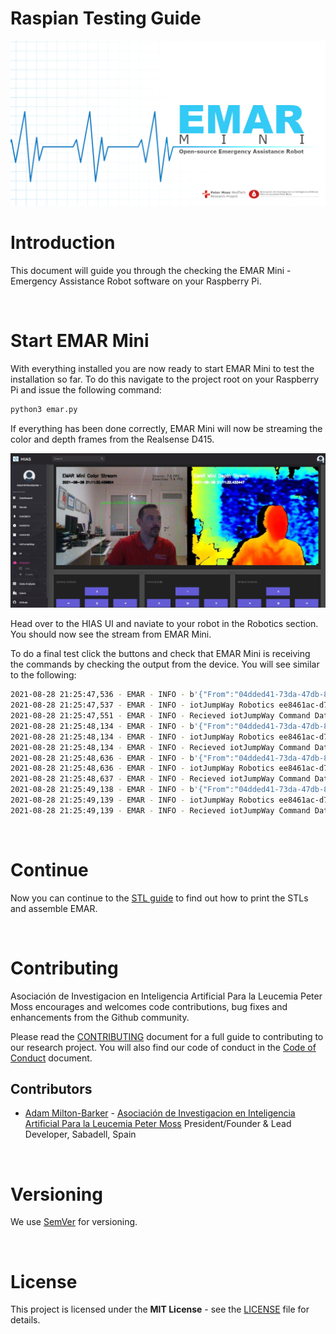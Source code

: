# Raspian Testing Guide

![EMAR Mini - Emergency Assistance Robot ](../../img/project-banner.jpg)

# Introduction
This document will guide you through the checking the EMAR Mini - Emergency Assistance Robot software on your Raspberry Pi.

&nbsp;

# Start EMAR Mini
With everything installed you are now ready to start EMAR Mini to test the installation so far. To do this navigate to the project root on your Raspberry Pi and issue the following command:

``` bash
python3 emar.py
```

If everything has been done correctly, EMAR Mini will now be streaming the color and depth frames from the Realsense D415.

![EMAR Mini - Emergency Assistance Robot ](../../img/hias-ui-emar-mini-ui.jpg)

Head over to the HIAS UI and naviate to your robot in the Robotics section. You should now see the stream from EMAR Mini.

To do a final test click the buttons and check that EMAR Mini is receiving the commands by checking the output from the device. You will see similar to the following:

``` bash
2021-08-28 21:25:47,536 - EMAR - INFO - b'{"From":"04dded41-73da-47db-81e6-08cd36ed628c","Type":"Arm","Value":"UP","Message":"Move UP"}'
2021-08-28 21:25:47,537 - EMAR - INFO - iotJumpWay Robotics ee8461ac-d7a3-4074-b97a-12c88ef8ff24/Robotics/0fed96eb-0fb9-4bd9-b8db-050e9b5e0794/Commands communication received.
2021-08-28 21:25:47,551 - EMAR - INFO - Recieved iotJumpWay Command Data : {"From":"04dded41-73da-47db-81e6-08cd36ed628c","Type":"Arm","Value":"UP","Message":"Move UP"}
2021-08-28 21:25:48,134 - EMAR - INFO - b'{"From":"04dded41-73da-47db-81e6-08cd36ed628c","Type":"Arm","Value":"2UP","Message":"Move 2UP"}'
2021-08-28 21:25:48,134 - EMAR - INFO - iotJumpWay Robotics ee8461ac-d7a3-4074-b97a-12c88ef8ff24/Robotics/0fed96eb-0fb9-4bd9-b8db-050e9b5e0794/Commands communication received.
2021-08-28 21:25:48,134 - EMAR - INFO - Recieved iotJumpWay Command Data : {"From":"04dded41-73da-47db-81e6-08cd36ed628c","Type":"Arm","Value":"2UP","Message":"Move 2UP"}
2021-08-28 21:25:48,636 - EMAR - INFO - b'{"From":"04dded41-73da-47db-81e6-08cd36ed628c","Type":"Arm","Value":"DOWN","Message":"Move DOWN"}'
2021-08-28 21:25:48,636 - EMAR - INFO - iotJumpWay Robotics ee8461ac-d7a3-4074-b97a-12c88ef8ff24/Robotics/0fed96eb-0fb9-4bd9-b8db-050e9b5e0794/Commands communication received.
2021-08-28 21:25:48,637 - EMAR - INFO - Recieved iotJumpWay Command Data : {"From":"04dded41-73da-47db-81e6-08cd36ed628c","Type":"Arm","Value":"DOWN","Message":"Move DOWN"}
2021-08-28 21:25:49,138 - EMAR - INFO - b'{"From":"04dded41-73da-47db-81e6-08cd36ed628c","Type":"Arm","Value":"2DOWN","Message":"Move 2DOWN"}'
2021-08-28 21:25:49,139 - EMAR - INFO - iotJumpWay Robotics ee8461ac-d7a3-4074-b97a-12c88ef8ff24/Robotics/0fed96eb-0fb9-4bd9-b8db-050e9b5e0794/Commands communication received.
2021-08-28 21:25:49,139 - EMAR - INFO - Recieved iotJumpWay Command Data : {"From":"04dded41-73da-47db-81e6-08cd36ed628c","Type":"Arm","Value":"2DOWN","Message":"Move 2DOWN"}
```

&nbsp;

# Continue
Now you can continue to the [STL guide](../../stls/index.md) to find out how to print the STLs and assemble EMAR.

&nbsp;

# Contributing
Asociación de Investigacion en Inteligencia Artificial Para la Leucemia Peter Moss encourages and welcomes code contributions, bug fixes and enhancements from the Github community.

Please read the [CONTRIBUTING](https://github.com/AIIAL/EMAR-Mini/blob/main/CONTRIBUTING.md "CONTRIBUTING") document for a full guide to contributing to our research project. You will also find our code of conduct in the [Code of Conduct](https://github.com/AIIAL/EMAR-Mini/blob/main/CODE-OF-CONDUCT.md) document.

## Contributors
- [Adam Milton-Barker](https://www.leukemiaairesearch.com/association/volunteers/adam-milton-barker "Adam Milton-Barker") - [Asociación de Investigacion en Inteligencia Artificial Para la Leucemia Peter Moss](https://www.leukemiaresearchassociation.ai "Asociación de Investigacion en Inteligencia Artificial Para la Leucemia Peter Moss") President/Founder & Lead Developer, Sabadell, Spain

&nbsp;

# Versioning
We use [SemVer](https://semver.org/) for versioning.

&nbsp;

# License
This project is licensed under the **MIT License** - see the [LICENSE](LICENSE "LICENSE") file for details.